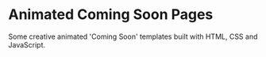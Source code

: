 # Animated Coming Soon Pages
Some creative animated 'Coming Soon' templates built with HTML, CSS and JavaScript.
